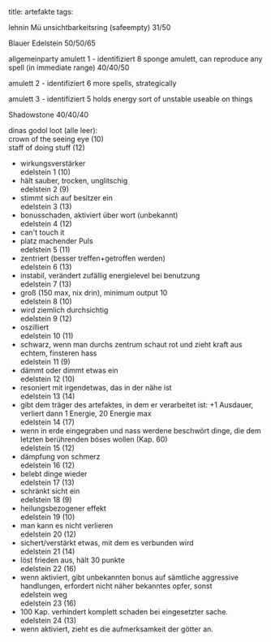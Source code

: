 title: artefakte
tags: 

  lehnin Mü
unsichtbarkeitsring (safeempty) 31/50

Blauer Edelstein 50/50/65


allgemeinparty 
amulett 1 - identifiziert 8 sponge amulett, can reproduce any spell (in immediate range) 40/40/50

amulett 2 - identifiziert 6 more spells, strategically

amulett 3 - identifiziert 5 holds energy sort of unstable useable on things

Shadowstone 40/40/40

dinas godol loot (alle leer):  
crown of the seeing eye (10)  
staff of doing stuff (12)  
* wirkungsverstärker  
edelstein 1 (10)  
* hält sauber, trocken, unglitschig  
edelstein 2 (9)  
* stimmt sich auf besitzer ein  
edelstein 3 (13)  
* bonusschaden, aktiviert über wort (unbekannt)  
edelstein 4 (12)  
* can't touch it  
* platz machender Puls  
edelstein 5 (11)  
* zentriert (besser treffen+getroffen werden)  
edelstein 6 (13)  
* instabil, verändert zufällig energielevel bei benutzung  
edelstein 7 (13)  
* groß (150 max, nix drin), minimum output 10  
edelstein 8 (10)  
* wird ziemlich durchsichtig  
edelstein 9 (12)  
* oszilliert  
edelstein 10 (11)  
* schwarz, wenn man durchs zentrum schaut rot und zieht kraft aus echtem, finsteren hass  
edelstein 11 (9)  
* dämmt oder dimmt etwas ein  
edelstein 12 (10)  
* resoniert mit irgendetwas, das in der nähe ist  
edelstein 13 (14)  
* gibt dem träger des artefaktes, in dem er verarbeitet ist: +1 Ausdauer, verliert dann 1 Energie, 20 Energie max  
edelstein 14 (17)  
* wenn in erde eingegraben und nass werdene beschwört dinge, die dem letzten berührenden böses wollen (Kap. 60)  
edelstein 15 (12)  
* dämpfung von schmerz  
edelstein 16 (12)  
* belebt dinge wieder  
edelstein 17 (13)  
* schränkt sicht ein  
edelstein 18 (9)  
* heilungsbezogener effekt  
edelstein 19 (10)  
* man kann es nicht verlieren  
edelstein 20 (12)  
* sichert/verstärkt etwas, mit dem es verbunden wird  
edelstein 21 (14)  
* löst frieden aus, hält 30 punkte  
edelstein 22 (16)  
* wenn aktiviert, gibt unbekannten bonus auf sämtliche aggressive handlungen, erfordert nicht näher bekanntes opfer, sonst  
edelstein weg  
edelstein 23 (16)  
* 100 Kap. verhindert komplett schaden bei eingesetzter sache.  
edelstein 24 (13)  
* wenn aktiviert, zieht es die aufmerksamkeit der götter an.  